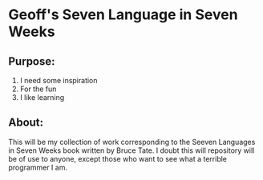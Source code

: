 Geoff's Seven Language in Seven Weeks
=====================================

Purpose:
--------
1. I need some inspiration 
2. For the fun
3. I like learning

About:
------
This will be my collection of work corresponding to the Seeven Languages in Seven Weeks book written by Bruce Tate. I doubt this will repository will be of use to anyone, except those who want to see what a terrible programmer I am. 

